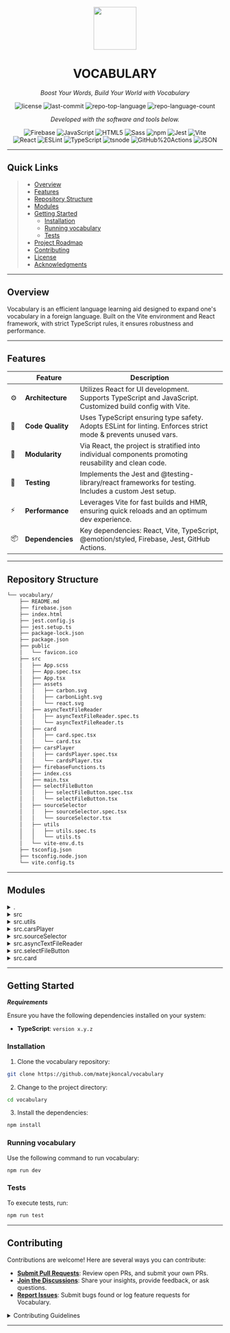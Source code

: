 <p align="center">
  <img src="https://img.icons8.com/external-tal-revivo-regular-tal-revivo/96/external-readme-is-a-easy-to-build-a-developer-hub-that-adapts-to-the-user-logo-regular-tal-revivo.png" width="100" />
</p>
<p align="center">
    <h1 align="center">VOCABULARY</h1>
</p>
<p align="center">
    <em>Boost Your Words, Build Your World with Vocabulary</em>
</p>
<p align="center">
	<img src="https://img.shields.io/github/license/matejkoncal/vocabulary?style=flat&color=0080ff" alt="license">
	<img src="https://img.shields.io/github/last-commit/matejkoncal/vocabulary?style=flat&logo=git&logoColor=white&color=0080ff" alt="last-commit">
	<img src="https://img.shields.io/github/languages/top/matejkoncal/vocabulary?style=flat&color=0080ff" alt="repo-top-language">
	<img src="https://img.shields.io/github/languages/count/matejkoncal/vocabulary?style=flat&color=0080ff" alt="repo-language-count">
<p>
<p align="center">
		<em>Developed with the software and tools below.</em>
</p>
<p align="center">
	<img src="https://img.shields.io/badge/Firebase-FFCA28.svg?style=flat&logo=Firebase&logoColor=black" alt="Firebase">
	<img src="https://img.shields.io/badge/JavaScript-F7DF1E.svg?style=flat&logo=JavaScript&logoColor=black" alt="JavaScript">
	<img src="https://img.shields.io/badge/HTML5-E34F26.svg?style=flat&logo=HTML5&logoColor=white" alt="HTML5">
	<img src="https://img.shields.io/badge/Sass-CC6699.svg?style=flat&logo=Sass&logoColor=white" alt="Sass">
	<img src="https://img.shields.io/badge/npm-CB3837.svg?style=flat&logo=npm&logoColor=white" alt="npm">
	<img src="https://img.shields.io/badge/Jest-C21325.svg?style=flat&logo=Jest&logoColor=white" alt="Jest">
	<img src="https://img.shields.io/badge/Vite-646CFF.svg?style=flat&logo=Vite&logoColor=white" alt="Vite">
	<br>
	<img src="https://img.shields.io/badge/React-61DAFB.svg?style=flat&logo=React&logoColor=black" alt="React">
	<img src="https://img.shields.io/badge/ESLint-4B32C3.svg?style=flat&logo=ESLint&logoColor=white" alt="ESLint">
	<img src="https://img.shields.io/badge/TypeScript-3178C6.svg?style=flat&logo=TypeScript&logoColor=white" alt="TypeScript">
	<img src="https://img.shields.io/badge/tsnode-3178C6.svg?style=flat&logo=ts-node&logoColor=white" alt="tsnode">
	<img src="https://img.shields.io/badge/GitHub%20Actions-2088FF.svg?style=flat&logo=GitHub-Actions&logoColor=white" alt="GitHub%20Actions">
	<img src="https://img.shields.io/badge/JSON-000000.svg?style=flat&logo=JSON&logoColor=white" alt="JSON">
</p>
<hr>

## Quick Links

> - [ Overview](#overview)
> - [ Features](#features)
> - [ Repository Structure](#repository-structure)
> - [ Modules](#modules)
> - [ Getting Started](#getting-started)
>   - [ Installation](#installation)
>   - [ Running vocabulary](#running-vocabulary)
>   - [ Tests](#tests)
> - [ Project Roadmap](#project-roadmap)
> - [ Contributing](#contributing)
> - [ License](#license)
> - [ Acknowledgments](#acknowledgments)

---

## Overview

Vocabulary is an efficient language learning aid designed to expand one's vocabulary in a foreign language. Built on the Vite environment and React framework, with strict TypeScript rules, it ensures robustness and performance.

---

## Features

|     | Feature          | Description                                                                                                   |
| --- | ---------------- | ------------------------------------------------------------------------------------------------------------- |
| ⚙️  | **Architecture** | Utilizes React for UI development. Supports TypeScript and JavaScript. Customized build config with Vite.     |
| 🔩  | **Code Quality** | Uses TypeScript ensuring type safety. Adopts ESLint for linting. Enforces strict mode & prevents unused vars. |
| 🧩  | **Modularity**   | Via React, the project is stratified into individual components promoting reusability and clean code.         |
| 🧪  | **Testing**      | Implements the Jest and @testing-library/react frameworks for testing. Includes a custom Jest setup.          |
| ⚡️ | **Performance**  | Leverages Vite for fast builds and HMR, ensuring quick reloads and an optimum dev experience.                 |
| 📦  | **Dependencies** | Key dependencies: React, Vite, TypeScript, @emotion/styled, Firebase, Jest, GitHub Actions.                   |

---

## Repository Structure

```sh
└── vocabulary/
    ├── README.md
    ├── firebase.json
    ├── index.html
    ├── jest.config.js
    ├── jest.setup.ts
    ├── package-lock.json
    ├── package.json
    ├── public
    │   └── favicon.ico
    ├── src
    │   ├── App.scss
    │   ├── App.spec.tsx
    │   ├── App.tsx
    │   ├── assets
    │   │   ├── carbon.svg
    │   │   ├── carbonLight.svg
    │   │   └── react.svg
    │   ├── asyncTextFileReader
    │   │   ├── asyncTextFileReader.spec.ts
    │   │   └── asyncTextFileReader.ts
    │   ├── card
    │   │   ├── card.spec.tsx
    │   │   └── card.tsx
    │   ├── carsPlayer
    │   │   ├── cardsPlayer.spec.tsx
    │   │   └── cardsPlayer.tsx
    │   ├── firebaseFunctions.ts
    │   ├── index.css
    │   ├── main.tsx
    │   ├── selectFileButton
    │   │   ├── selectFileButton.spec.tsx
    │   │   └── selectFileButton.tsx
    │   ├── sourceSelector
    │   │   ├── sourceSelector.spec.tsx
    │   │   └── sourceSelector.tsx
    │   ├── utils
    │   │   ├── utils.spec.ts
    │   │   └── utils.ts
    │   └── vite-env.d.ts
    ├── tsconfig.json
    ├── tsconfig.node.json
    └── vite.config.ts
```

---

## Modules

<details closed><summary>.</summary>

| File                                                                                           | Summary                                                                                                                                                                                                                                                                                                                                                                                                                                                                                               |
| ---------------------------------------------------------------------------------------------- | ----------------------------------------------------------------------------------------------------------------------------------------------------------------------------------------------------------------------------------------------------------------------------------------------------------------------------------------------------------------------------------------------------------------------------------------------------------------------------------------------------- |
| [jest.setup.ts](https://github.com/matejkoncal/vocabulary/blob/master/jest.setup.ts)           | The `jest.setup.ts` file is an integral part of the repository's testing framework setup. By importing @testing-library/jest-dom, it enables the use of custom jest matchers from the jest-dom library. This enhances the testing functionality for DOM elements within the application's components, aiding in more robust and efficient unit testing.                                                                                                                                               |
| [tsconfig.json](https://github.com/matejkoncal/vocabulary/blob/master/tsconfig.json)           | The `tsconfig.json` file is central to the TypeScript configuration for the application. It sets the compiler options, enabling ES2020, DOM and class field definitions, while defining module characteristics including resolution mode and extension handling. It also establishes strict linting rules, avoids redundant or unused variables, and prevents emit process. Importantly, it exclusively includes files within src directory for compilation and also references `tsconfig.node.json`. |
| [index.html](https://github.com/matejkoncal/vocabulary/blob/master/index.html)                 | The `index.html` file in the repository is the main HTML document of the Vocabulary application. It's the entry point that sets up the application environment with essential meta-tags, links to icons, and provides a mounting point (`#root`) for the React app to render its components. It also directly imports the main `main.tsx` script file for execution.                                                                                                                                  |
| [vite.config.ts](https://github.com/matejkoncal/vocabulary/blob/master/vite.config.ts)         | The vite.config.ts file in the vocabulary repository plays a key role in configuring Vite, the build tool. Primarily, it applies the @vitejs/plugin-react, enabling Vite to support React framework applications. This aids in maintaining the rapid development speed, module replacement, and optimized build process required by the application.                                                                                                                                                  |
| [package.json](https://github.com/matejkoncal/vocabulary/blob/master/package.json)             | This snippet provides an overview of a vocabulary-focused repository. It incorporates Firebase workflows, unit testing with Jest, and UI development using React and SCSS. The Directory src houses application logic, styles, and assets. The asyncTextFileReader submodule notably handles asynchronous text file reading, likely contributing to vocabulary data management.                                                                                                                       |
| [firebase.json](https://github.com/matejkoncal/vocabulary/blob/master/firebase.json)           | This `firebase.json` file configures Firebase Hosting for the repository. It sets dist folder as the public directory and instructs Firebase to ignore certain paths, such as the config itself, any hidden files, and the node_modules directory, during deployment. This helps in efficiently delivering the necessary static files to constitute the hosted web application.                                                                                                                       |
| [tsconfig.node.json](https://github.com/matejkoncal/vocabulary/blob/master/tsconfig.node.json) | This tsconfig.node.json file in the repository configures settings for TypeScript compilation. It essentially directs the typescript compiler to include the vite.config.ts file, with specific options such as enabling strict data type checking and allowing synthetic default imports, amongst others.                                                                                                                                                                                            |
| [jest.config.js](https://github.com/matejkoncal/vocabulary/blob/master/jest.config.js)         | The `jest.config.js` is the configuration file for Jest, a JavaScript testing tool used in this repository. It sets up the testing environment, transformations, name mapping for specific file types, and the test initialization file. It enables TypeScript support for Jest tests and ensures proper test setup.                                                                                                                                                                                  |
| [package-lock.json](https://github.com/matejkoncal/vocabulary/blob/master/package-lock.json)   | This code provides a glimpse into a vocabulary-based web application. It is set up with the ability to run automated workflows for both merge and pull request scenarios utilizing Firebase. It also includes Jest for performing tests, Node packaging, and an HTML entry point.                                                                                                                                                                                                                     |

</details>

<details closed><summary>src</summary>

| File                                                                                                   | Summary                                                                                                                                                                                                                                                                                                                                                                                                                                                                                                             |
| ------------------------------------------------------------------------------------------------------ | ------------------------------------------------------------------------------------------------------------------------------------------------------------------------------------------------------------------------------------------------------------------------------------------------------------------------------------------------------------------------------------------------------------------------------------------------------------------------------------------------------------------- |
| [App.scss](https://github.com/matejkoncal/vocabulary/blob/master/src/App.scss)                         | The provided code snippet is part of the App.scss file in the src directory of the repository. This file contains the core styling for the application, ensuring a viewport-wide width for the root element and setting the HTML and body attributes to fill the screen entirely with no margins or padding. It plays a critical role in setting up the overall layout and ensuring the consistent look and feel of the application.                                                                                |
| [main.tsx](https://github.com/matejkoncal/vocabulary/blob/master/src/main.tsx)                         | This code is the main entry point of a React application placed in the src directory. It imports and renders the App component into a DOM element with the id root, effectively initializing the web app and its functionalities.                                                                                                                                                                                                                                                                                   |
| [vite-env.d.ts](https://github.com/matejkoncal/vocabulary/blob/master/src/vite-env.d.ts)               | The vite-env.d.ts file in this repository is primarily for including typings for Vite.js specific capabilities while building the application. This supports in-editor autocomplete and type checking for Vite-specific modules, improving app development and debugging efficiency.                                                                                                                                                                                                                                |
| [App.tsx](https://github.com/matejkoncal/vocabulary/blob/master/src/App.tsx)                           | This repository hosts a vocabulary practice application. Central features include the ability to select source files for vocabulary loading and display through the SelectFileButton and SourceSelector components. Vocabulary is fetched using an asynchronous text file reader. Each vocabulary item is presented as a card, powered by the Card and CardsPlayer components. Firebase integration enables hosting and potential interaction with a backend. Testing is facilitated through Jest.                  |
| [index.css](https://github.com/matejkoncal/vocabulary/blob/master/src/index.css)                       | The `index.css` file is a central part of the repository, hosting global styles for elements like root, body, headers, links, and buttons. It controls everything from font styles to color schemes, supporting both light and dark mode, thereby influencing the repository's overall aesthetic. The media query adaptively changes styles based on the user's preferred color scheme to improve UI responsiveness. The file's location in `src` indicates its impact on the source code and thus user interfaces. |
| [firebaseFunctions.ts](https://github.com/matejkoncal/vocabulary/blob/master/src/firebaseFunctions.ts) | The `firebaseFunctions.ts` file is vital to the vocabulary repository's architecture. It primarily communicates with Firebase to access data related to language vocabulary. The function `getVocabularySourceByAI` retrieves vocabulary data based on two languages and a topic and parses this data into a usable format (`CardSource[]`). This forms a foundation for the AI-driven flashcards function of the application.                                                                                      |
| [App.spec.tsx](https://github.com/matejkoncal/vocabulary/blob/master/src/App.spec.tsx)                 | The code snippet represents testing parameters for the main application component (App) of a vocabulary learning platform. It covers two primary aspects: verifying the rendering of a specific button and testing the functionality of card rendering based on file upload. It mocks certain functions such as the window media matcher and firebase functions to simulate behavior and validate outcomes.                                                                                                         |

</details>

<details closed><summary>src.utils</summary>

| File                                                                                           | Summary                                                                                                                                                                                                                                                                                                                                                                                                                                                                      |
| ---------------------------------------------------------------------------------------------- | ---------------------------------------------------------------------------------------------------------------------------------------------------------------------------------------------------------------------------------------------------------------------------------------------------------------------------------------------------------------------------------------------------------------------------------------------------------------------------- |
| [utils.ts](https://github.com/matejkoncal/vocabulary/blob/master/src/utils/utils.ts)           | This code, located in utils.ts within the utils subdirectory, provides crucial utility functions for the vocabulary repository. It defines a CardSource interface and includes functions for parsing a sourced file into this format and downloading a vocabulary.txt file. This bolsters the app's capability to manipulate vocabulary data, streamlining the process for users to upload and download vocabulary files, and contributing to this app's core functionality. |
| [utils.spec.ts](https://github.com/matejkoncal/vocabulary/blob/master/src/utils/utils.spec.ts) | This code snippet is a test suite for the parseSourcedFile utility function embedded in the larger application. The function, as validated by the tests, processes input text files, parsing entries into an organized format irrespective of line endings or empty lines. This is integral for ensuring consistent, clean data preparation across different source files in the application.                                                                                |

</details>

<details closed><summary>src.carsPlayer</summary>

| File                                                                                                              | Summary                                                                                                                                                                                                                                                                                                                                                                |
| ----------------------------------------------------------------------------------------------------------------- | ---------------------------------------------------------------------------------------------------------------------------------------------------------------------------------------------------------------------------------------------------------------------------------------------------------------------------------------------------------------------- |
| [cardsPlayer.tsx](https://github.com/matejkoncal/vocabulary/blob/master/src/carsPlayer/cardsPlayer.tsx)           | The `cardsPlayer.tsx` creates a CardsPlayer component that allows cycling through a set of cards from a given source. It uses a state to keep track of the currently selected card and provides Previous and Next buttons for navigation. It plays a crucial role in the user interface of the Vocabulary application by providing the card interaction functionality. |
| [cardsPlayer.spec.tsx](https://github.com/matejkoncal/vocabulary/blob/master/src/carsPlayer/cardsPlayer.spec.tsx) | This code forms the base of a vocabulary-learning web application. Significant aspects include hosting on Firebase, react components like card and cardsPlayer, and functionalities like asynchronous text file reading. It also contains configurations for testing with Jest.                                                                                        |

</details>

<details closed><summary>src.sourceSelector</summary>

| File                                                                                                                        | Summary                                                                                                                                                                                                                                                                                                                                                                                                                                                                     |
| --------------------------------------------------------------------------------------------------------------------------- | --------------------------------------------------------------------------------------------------------------------------------------------------------------------------------------------------------------------------------------------------------------------------------------------------------------------------------------------------------------------------------------------------------------------------------------------------------------------------- |
| [sourceSelector.tsx](https://github.com/matejkoncal/vocabulary/blob/master/src/sourceSelector/sourceSelector.tsx)           | The codebase facilitates the deployment and testing of a vocabulary learning app that integrates with Firebase. The app contains functionalities like async text file reading, rendered through components such as card and cardsPlayer, allowing users to select their vocabulary source files. Workflow configurations for Firebase ensure CI/CD pipelines for the service.                                                                                               |
| [sourceSelector.spec.tsx](https://github.com/matejkoncal/vocabulary/blob/master/src/sourceSelector/sourceSelector.spec.tsx) | The sourceSelector.spec.tsx file contains the unit tests for the SourceSelector component in the vocabulary learning application. The tests ensure that the source selection dialog behaves as expected, triggering specific events when certain actions are performed, such as clicking the AI or Generate button, or changing input fields. These tests help ensure the functionality and reliability of the AI-based vocabulary source generation and selection process. |

</details>

<details closed><summary>src.asyncTextFileReader</summary>

| File                                                                                                                                     | Summary                                                                                                                                                                                                                                                                                                                                                                                                                                  |
| ---------------------------------------------------------------------------------------------------------------------------------------- | ---------------------------------------------------------------------------------------------------------------------------------------------------------------------------------------------------------------------------------------------------------------------------------------------------------------------------------------------------------------------------------------------------------------------------------------- |
| [asyncTextFileReader.ts](https://github.com/matejkoncal/vocabulary/blob/master/src/asyncTextFileReader/asyncTextFileReader.ts)           | This code snippet is from `asyncTextFileReader.ts`, located in the `src` directory of the repository. It defines a class `AsyncTextFileReader` that asynchronously reads text files. The class's key feature is its `read` method, which employs Promises to read files and handle potential errors. This component plays a crucial role in the repository's structure, serving as a utility for other modules that process file inputs. |
| [asyncTextFileReader.spec.ts](https://github.com/matejkoncal/vocabulary/blob/master/src/asyncTextFileReader/asyncTextFileReader.spec.ts) | The code snippet from the file `asyncTextFileReader.spec.ts` is responsible for unit testing the `asyncTextFileReader` module in the application. It verifies whether the function correctly reads a file and returns its content, and also checks its error resilience when reading a file fails. This functionality is crucial for the robustness of file handling operations in the repository's larger architecture.                 |

</details>

<details closed><summary>src.selectFileButton</summary>

| File                                                                                                                              | Summary                                                                                                                                                                                                                                                                                                                                                                                             |
| --------------------------------------------------------------------------------------------------------------------------------- | --------------------------------------------------------------------------------------------------------------------------------------------------------------------------------------------------------------------------------------------------------------------------------------------------------------------------------------------------------------------------------------------------- |
| [selectFileButton.spec.tsx](https://github.com/matejkoncal/vocabulary/blob/master/src/selectFileButton/selectFileButton.spec.tsx) | This code is a test suite for the SelectFileButton component in a vocabulary learning application. It verifies the component's ability to select a file and trigger an onFileSelected event correctly. The tests ensure both the button click action and the subsequent file upload process work as expected, contributing to the application's seamless vocabulary source file selection features. |
| [selectFileButton.tsx](https://github.com/matejkoncal/vocabulary/blob/master/src/selectFileButton/selectFileButton.tsx)           | This code snippet belongs to the selectFileButton.tsx file in the src directory of the repository. It's a React component that provides a UI for users to upload a file. The input file changes are handled by the onFileSelected function, passed as a prop, with the selected file as an argument. This component plays a crucial role in user interactions concerning file uploads.              |

</details>

<details closed><summary>src.card</summary>

| File                                                                                          | Summary                                                                                                                                                                                                                                                                                                                                                                                                              |
| --------------------------------------------------------------------------------------------- | -------------------------------------------------------------------------------------------------------------------------------------------------------------------------------------------------------------------------------------------------------------------------------------------------------------------------------------------------------------------------------------------------------------------- |
| [card.spec.tsx](https://github.com/matejkoncal/vocabulary/blob/master/src/card/card.spec.tsx) | The card.spec.tsx file is a part of the test suite in this repository, specifically handling unit testing for the Card component in the src/card directory. It verifies the successful rendering of both the top and bottom parts of the Card component, ensuring these elements display the correct text. Thus, it contributes essential verification for the user interface in the project's overall architecture. |
| [card.tsx](https://github.com/matejkoncal/vocabulary/blob/master/src/card/card.tsx)           | The `card.tsx` file, part of the `src` directory, houses the Card component of the application. This component holds two pieces of content, top and bottom, and it enables a flip interaction between the two. Within the repository's architecture, this component serves to provide an interactive, visual representation of data to the user.                                                                     |

</details>

---

## Getting Started

**_Requirements_**

Ensure you have the following dependencies installed on your system:

- **TypeScript**: `version x.y.z`

### Installation

1. Clone the vocabulary repository:

```sh
git clone https://github.com/matejkoncal/vocabulary
```

2. Change to the project directory:

```sh
cd vocabulary
```

3. Install the dependencies:

```sh
npm install
```

### Running vocabulary

Use the following command to run vocabulary:

```sh
npm run dev
```

### Tests

To execute tests, run:

```sh
npm run test
```

---

## Contributing

Contributions are welcome! Here are several ways you can contribute:

- **[Submit Pull Requests](https://github.com/matejkoncal/vocabulary/blob/main/CONTRIBUTING.md)**: Review open PRs, and submit your own PRs.
- **[Join the Discussions](https://github.com/matejkoncal/vocabulary/discussions)**: Share your insights, provide feedback, or ask questions.
- **[Report Issues](https://github.com/matejkoncal/vocabulary/issues)**: Submit bugs found or log feature requests for Vocabulary.

<details closed>
    <summary>Contributing Guidelines</summary>

1. **Fork the Repository**: Start by forking the project repository to your GitHub account.
2. **Clone Locally**: Clone the forked repository to your local machine using a Git client.
   ```sh
   git clone https://github.com/matejkoncal/vocabulary
   ```
3. **Create a New Branch**: Always work on a new branch, giving it a descriptive name.
   ```sh
   git checkout -b new-feature-x
   ```
4. **Make Your Changes**: Develop and test your changes locally.
5. **Commit Your Changes**: Commit with a clear message describing your updates.
   ```sh
   git commit -m 'Implemented new feature x.'
   ```
6. **Push to GitHub**: Push the changes to your forked repository.
   ```sh
   git push origin new-feature-x
   ```
7. **Submit a Pull Request**: Create a PR against the original project repository. Clearly describe the changes and their motivations.

Once your PR is reviewed and approved, it will be merged into the main branch.

</details>

---
